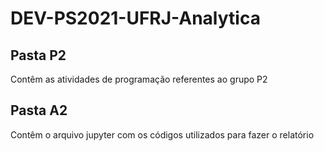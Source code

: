 # DEV-PS2021-UFRJ-Analytica

## Pasta P2

Contêm as atividades de programação referentes ao grupo P2

## Pasta A2

Contêm o arquivo jupyter com os códigos utilizados para fazer o relatório
